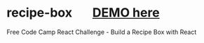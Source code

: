 # recipe-box &nbsp; &nbsp; &nbsp; [DEMO here](https://ziweidream.github.io/recipe-box/)
Free Code Camp React Challenge - Build a Recipe Box with React   
